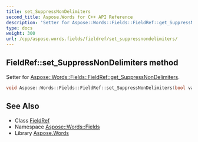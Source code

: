 ```yaml
---
title: set_SuppressNonDelimiters
second_title: Aspose.Words for C++ API Reference
description: 'Setter for Aspose::Words::Fields::FieldRef::get_SuppressNonDelimiters.'
type: docs
weight: 300
url: /cpp/aspose.words.fields/fieldref/set_suppressnondelimiters/
---
```

## FieldRef::set_SuppressNonDelimiters method


Setter for [Aspose::Words::Fields::FieldRef::get_SuppressNonDelimiters](../get_suppressnondelimiters/).

```cpp
void Aspose::Words::Fields::FieldRef::set_SuppressNonDelimiters(bool value)
```

## See Also

* Class [FieldRef](../)
* Namespace [Aspose::Words::Fields](../../)
* Library [Aspose.Words](../../../)
